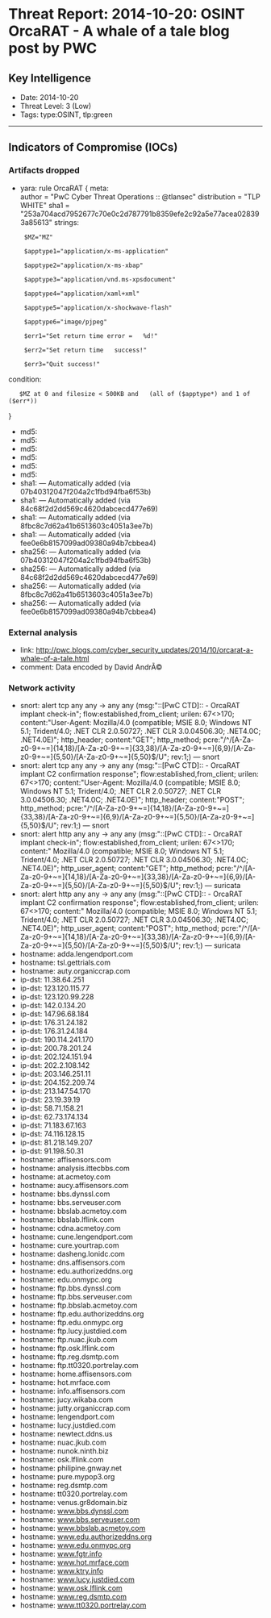 # Threat Report: 2014-10-20: OSINT OrcaRAT - A whale of a tale blog post by PWC


## Key Intelligence
* Date: 2014-10-20
* Threat Level: 3 (Low)
* Tags: type:OSINT, tlp:green

---

## Indicators of Compromise (IOCs)
### Artifacts dropped
* yara: rule OrcaRAT
  {
  meta:  
         author = "PwC Cyber Threat Operations   :: @tlansec"
         distribution = "TLP WHITE"
         sha1 =   "253a704acd7952677c70e0c2d787791b8359efe2c92a5e77acea028393a85613"
  strings:

       $MZ="MZ"

       $apptype1="application/x-ms-application"

       $apptype2="application/x-ms-xbap"

       $apptype3="application/vnd.ms-xpsdocument"

       $apptype4="application/xaml+xml"

       $apptype5="application/x-shockwave-flash"

       $apptype6="image/pjpeg"

       $err1="Set return time error =   %d!"

       $err2="Set return time   success!"

       $err3="Quit success!"

 

condition:

       $MZ at 0 and filesize < 500KB and   (all of ($apptype*) and 1 of ($err*))
  }
* md5: <md5>
* md5: <md5>
* md5: <md5>
* md5: <md5>
* md5: <md5>
* md5: <md5>
* sha1: <sha1> — Automatically added (via 07b40312047f204a2c1fbd94fba6f53b)
* sha1: <sha1> — Automatically added (via 84c68f2d2dd569c4620dabcecd477e69)
* sha1: <sha1> — Automatically added (via 8fbc8c7d62a41b6513603c4051a3ee7b)
* sha1: <sha1> — Automatically added (via fee0e6b8157099ad09380a94b7cbbea4)
* sha256: <sha256> — Automatically added (via 07b40312047f204a2c1fbd94fba6f53b)
* sha256: <sha256> — Automatically added (via 84c68f2d2dd569c4620dabcecd477e69)
* sha256: <sha256> — Automatically added (via 8fbc8c7d62a41b6513603c4051a3ee7b)
* sha256: <sha256> — Automatically added (via fee0e6b8157099ad09380a94b7cbbea4)

### External analysis
* link: http://pwc.blogs.com/cyber_security_updates/2014/10/orcarat-a-whale-of-a-tale.html
* comment: Data encoded by David AndrÃ©

### Network activity
* snort: alert tcp any any -> any any (msg:"::[PwC CTD]:: - OrcaRAT implant check-in"; flow:established,from_client; urilen: 67<>170; content:"User-Agent: Mozilla/4.0 (compatible\; MSIE 8.0\; Windows NT 5.1\; Trident/4.0\; .NET CLR 2.0.50727\; .NET CLR 3.0.04506.30\; .NET4.0C\; .NET4.0E)"; http_header; content:"GET"; http_method; pcre:"/^\/[A-Za-z0-9+~=]{14,18}\/[A-Za-z0-9+~=]{33,38}\/[A-Za-z0-9+~=]{6,9}\/[A-Za-z0-9+~=]{5,50}\/[A-Za-z0-9+~=]{5,50}$/U"; rev:1;) — snort
* snort: alert tcp any any -> any any (msg:"::[PwC CTD]:: - OrcaRAT implant C2 confirmation response"; flow:established,from_client; urilen: 67<>170; content:"User-Agent: Mozilla/4.0 (compatible\; MSIE 8.0\; Windows NT 5.1\; Trident/4.0\; .NET CLR 2.0.50727\; .NET CLR 3.0.04506.30\; .NET4.0C\; .NET4.0E)"; http_header; content:"POST"; http_method; pcre:"/^\/[A-Za-z0-9+~=]{14,18}\/[A-Za-z0-9+~=]{33,38}\/[A-Za-z0-9+~=]{6,9}\/[A-Za-z0-9+~=]{5,50}\/[A-Za-z0-9+~=]{5,50}$/U";  rev:1;) — snort
* snort: alert http any any -> any any (msg:"::[PwC CTD]:: - OrcaRAT implant check-in"; flow:established,from_client; urilen: 67<>170; content:" Mozilla/4.0 (compatible\; MSIE 8.0\; Windows NT 5.1\; Trident/4.0\; .NET CLR 2.0.50727\; .NET CLR 3.0.04506.30\; .NET4.0C\; .NET4.0E)"; http_user_agent; content:"GET"; http_method; pcre:"/^\/[A-Za-z0-9+~=]{14,18}\/[A-Za-z0-9+~=]{33,38}\/[A-Za-z0-9+~=]{6,9}\/[A-Za-z0-9+~=]{5,50}\/[A-Za-z0-9+~=]{5,50}$/U"; rev:1;) — suricata
* snort: alert http any any -> any any (msg:"::[PwC CTD]:: - OrcaRAT implant C2 confirmation response"; flow:established,from_client; urilen: 67<>170; content:" Mozilla/4.0 (compatible\; MSIE 8.0\; Windows NT 5.1\; Trident/4.0\; .NET CLR 2.0.50727\; .NET CLR 3.0.04506.30\; .NET4.0C\; .NET4.0E)"; http_user_agent; content:"POST"; http_method; pcre:"/^\/[A-Za-z0-9+~=]{14,18}\/[A-Za-z0-9+~=]{33,38}\/[A-Za-z0-9+~=]{6,9}\/[A-Za-z0-9+~=]{5,50}\/[A-Za-z0-9+~=]{5,50}$/U"; rev:1;) — suricata
* hostname: adda.lengendport.com
* hostname: tsl.gettrials.com
* hostname: auty.organiccrap.com
* ip-dst: 11.38.64.251
* ip-dst: 123.120.115.77
* ip-dst: 123.120.99.228
* ip-dst: 142.0.134.20
* ip-dst: 147.96.68.184
* ip-dst: 176.31.24.182
* ip-dst: 176.31.24.184
* ip-dst: 190.114.241.170
* ip-dst: 200.78.201.24
* ip-dst: 202.124.151.94
* ip-dst: 202.2.108.142
* ip-dst: 203.146.251.11
* ip-dst: 204.152.209.74
* ip-dst: 213.147.54.170
* ip-dst: 23.19.39.19
* ip-dst: 58.71.158.21
* ip-dst: 62.73.174.134
* ip-dst: 71.183.67.163
* ip-dst: 74.116.128.15
* ip-dst: 81.218.149.207
* ip-dst: 91.198.50.31
* hostname: affisensors.com
* hostname: analysis.ittecbbs.com
* hostname: at.acmetoy.com
* hostname: aucy.affisensors.com
* hostname: bbs.dynssl.com
* hostname: bbs.serveuser.com
* hostname: bbslab.acmetoy.com
* hostname: bbslab.lflink.com
* hostname: cdna.acmetoy.com
* hostname: cune.lengendport.com
* hostname: cure.yourtrap.com
* hostname: dasheng.lonidc.com
* hostname: dns.affisensors.com
* hostname: edu.authorizeddns.org
* hostname: edu.onmypc.org
* hostname: ftp.bbs.dynssl.com
* hostname: ftp.bbs.serveuser.com
* hostname: ftp.bbslab.acmetoy.com
* hostname: ftp.edu.authorizeddns.org
* hostname: ftp.edu.onmypc.org
* hostname: ftp.lucy.justdied.com
* hostname: ftp.nuac.jkub.com
* hostname: ftp.osk.lflink.com
* hostname: ftp.reg.dsmtp.com
* hostname: ftp.tt0320.portrelay.com
* hostname: home.affisensors.com
* hostname: hot.mrface.com
* hostname: info.affisensors.com
* hostname: jucy.wikaba.com
* hostname: jutty.organiccrap.com
* hostname: lengendport.com
* hostname: lucy.justdied.com
* hostname: newtect.ddns.us
* hostname: nuac.jkub.com
* hostname: nunok.ninth.biz
* hostname: osk.lflink.com
* hostname: philipine.gnway.net
* hostname: pure.mypop3.org
* hostname: reg.dsmtp.com
* hostname: tt0320.portrelay.com
* hostname: venus.gr8domain.biz
* hostname: www.bbs.dynssl.com
* hostname: www.bbs.serveuser.com
* hostname: www.bbslab.acmetoy.com
* hostname: www.edu.authorizeddns.org
* hostname: www.edu.onmypc.org
* hostname: www.fgtr.info
* hostname: www.hot.mrface.com
* hostname: www.ktry.info
* hostname: www.lucy.justdied.com
* hostname: www.osk.lflink.com
* hostname: www.reg.dsmtp.com
* hostname: www.tt0320.portrelay.com
